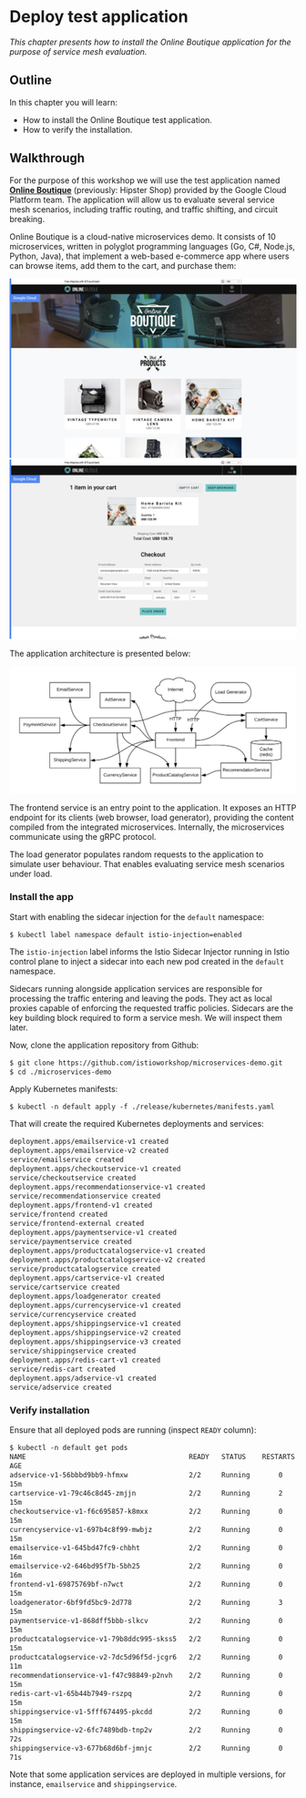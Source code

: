 # Deploy test application

*This chapter presents how to install the Online Boutique application for the purpose of service
mesh evaluation.*

## Outline

In this chapter you will learn:

* How to install the Online Boutique test application.
* How to verify the installation.

## Walkthrough

For the purpose of this workshop we will use the test application named
[**Online Boutique**](https://github.com/GoogleCloudPlatform/microservices-demo) (previously: Hipster
Shop) provided by the Google Cloud Platform team. The application will allow us to evaluate several
service mesh scenarios, including traffic routing, and traffic shifting, and circuit breaking.

Online Boutique is a cloud-native microservices demo. It consists of 10 microservices, written in
polyglot programming languages (Go, C#, Node.js, Python, Java), that implement a web-based
e-commerce app where users can browse items, add them to the cart, and purchase them:

![](/assets/images/test-app-screenshot-1.png)
![](/assets/images/test-app-screenshot-2.png)

The application architecture is presented below:

![](/assets/images/test-app-architecture.png)

The frontend service is an entry point to the application. It exposes an HTTP endpoint for its
clients (web browser, load generator), providing the content compiled from the integrated
microservices. Internally, the microservices communicate using the gRPC protocol.

The load generator populates random requests to the application to simulate user behaviour. That
enables evaluating service mesh scenarios under load.

### Install the app

Start with enabling the sidecar injection for the `default` namespace:

```
$ kubectl label namespace default istio-injection=enabled
```

The `istio-injection` label informs the Istio Sidecar Injector running in Istio control plane to
inject a sidecar into each new pod created in the `default` namespace.

Sidecars running alongside application services are responsible for processing the traffic entering
and leaving the pods. They act as local proxies capable of enforcing the requested traffic policies.
Sidecars are the key building block required to form a service mesh. We will inspect them later.

Now, clone the application repository from Github:

```
$ git clone https://github.com/istioworkshop/microservices-demo.git
$ cd ./microservices-demo
```

Apply Kubernetes manifests:

```
$ kubectl -n default apply -f ./release/kubernetes/manifests.yaml
```

That will create the required Kubernetes deployments and services:

```
deployment.apps/emailservice-v1 created
deployment.apps/emailservice-v2 created
service/emailservice created
deployment.apps/checkoutservice-v1 created
service/checkoutservice created
deployment.apps/recommendationservice-v1 created
service/recommendationservice created
deployment.apps/frontend-v1 created
service/frontend created
service/frontend-external created
deployment.apps/paymentservice-v1 created
service/paymentservice created
deployment.apps/productcatalogservice-v1 created
deployment.apps/productcatalogservice-v2 created
service/productcatalogservice created
deployment.apps/cartservice-v1 created
service/cartservice created
deployment.apps/loadgenerator created
deployment.apps/currencyservice-v1 created
service/currencyservice created
deployment.apps/shippingservice-v1 created
deployment.apps/shippingservice-v2 created
deployment.apps/shippingservice-v3 created
service/shippingservice created
deployment.apps/redis-cart-v1 created
service/redis-cart created
deployment.apps/adservice-v1 created
service/adservice created
```

### Verify installation

Ensure that all deployed pods are running (inspect `READY` column):

```
$ kubectl -n default get pods
NAME                                        READY   STATUS    RESTARTS   AGE
adservice-v1-56bbbd9bb9-hfmxw               2/2     Running       0          15m
cartservice-v1-79c46c8d45-zmjjn             2/2     Running       2          15m
checkoutservice-v1-f6c695857-k8mxx          2/2     Running       0          15m
currencyservice-v1-697b4c8f99-mwbjz         2/2     Running       0          15m
emailservice-v1-645bd47fc9-chbht            2/2     Running       0          16m
emailservice-v2-646bd95f7b-5bh25            2/2     Running       0          16m
frontend-v1-69875769bf-n7wct                2/2     Running       0          15m
loadgenerator-6bf9fd5bc9-2d778              2/2     Running       3          15m
paymentservice-v1-868dff5bbb-slkcv          2/2     Running       0          15m
productcatalogservice-v1-79b8ddc995-skss5   2/2     Running       0          15m
productcatalogservice-v2-7dc5d96f5d-jcgr6   2/2     Running       0          11m
recommendationservice-v1-f47c98849-p2nvh    2/2     Running       0          15m
redis-cart-v1-65b44b7949-rszpq              2/2     Running       0          15m
shippingservice-v1-5fff674495-pkcdd         2/2     Running       0          15m
shippingservice-v2-6fc7489bdb-tnp2v         2/2     Running       0          72s
shippingservice-v3-677b68d6bf-jmnjc         2/2     Running       0          71s
```

Note that some application services are deployed in multiple versions, for instance, `emailservice`
and `shippingservice`.
